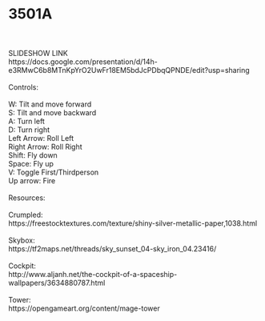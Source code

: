 # 3501A
<br>
<br> SLIDESHOW LINK
<br> https://docs.google.com/presentation/d/14h-e3RMwC6b8MTnKpYrO2UwFr18EM5bdJcPDbqQPNDE/edit?usp=sharing
<br>
<br>Controls:
<br>
<br>W: Tilt and move forward
<br>S: Tilt and move backward
<br>A: Turn left
<br>D: Turn right
<br>Left Arrow: Roll Left
<br>Right Arrow: Roll Right
<br>Shift: Fly down
<br>Space: Fly up
<br>V: Toggle First/Thirdperson
<br>Up arrow: Fire
<br>
<br>Resources:
<br>
<br>	Crumpled:
<br>	https://freestocktextures.com/texture/shiny-silver-metallic-paper,1038.html
<br>
<br>	Skybox:
<br>	https://tf2maps.net/threads/sky_sunset_04-sky_iron_04.23416/
<br>
<br>	Cockpit:
<br>	http://www.aljanh.net/the-cockpit-of-a-spaceship-wallpapers/3634880787.html
<br>
<br>	Tower:
<br>	https://opengameart.org/content/mage-tower
